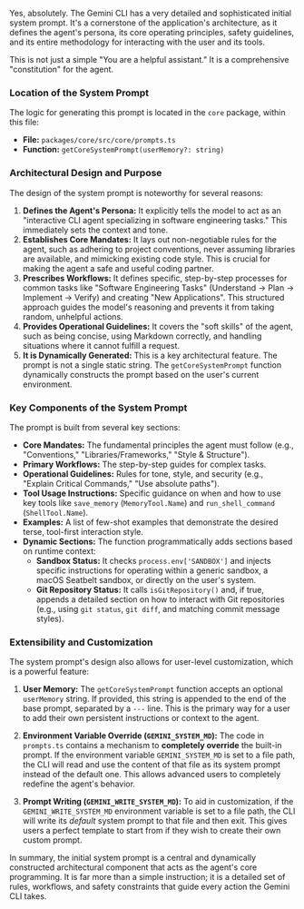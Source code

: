 Yes, absolutely. The Gemini CLI has a very detailed and sophisticated initial system prompt. It's a cornerstone of the application's architecture, as it defines the agent's persona, its core operating principles, safety guidelines, and its entire methodology for interacting with the user and its tools.

This is not just a simple "You are a helpful assistant." It is a comprehensive "constitution" for the agent.

### **Location of the System Prompt**

The logic for generating this prompt is located in the `core` package, within this file:

*   **File:** `packages/core/src/core/prompts.ts`
*   **Function:** `getCoreSystemPrompt(userMemory?: string)`

### **Architectural Design and Purpose**

The design of the system prompt is noteworthy for several reasons:

1.  **Defines the Agent's Persona:** It explicitly tells the model to act as an "interactive CLI agent specializing in software engineering tasks." This immediately sets the context and tone.
2.  **Establishes Core Mandates:** It lays out non-negotiable rules for the agent, such as adhering to project conventions, never assuming libraries are available, and mimicking existing code style. This is crucial for making the agent a safe and useful coding partner.
3.  **Prescribes Workflows:** It defines specific, step-by-step processes for common tasks like "Software Engineering Tasks" (Understand -> Plan -> Implement -> Verify) and creating "New Applications". This structured approach guides the model's reasoning and prevents it from taking random, unhelpful actions.
4.  **Provides Operational Guidelines:** It covers the "soft skills" of the agent, such as being concise, using Markdown correctly, and handling situations where it cannot fulfill a request.
5.  **It is Dynamically Generated:** This is a key architectural feature. The prompt is not a single static string. The `getCoreSystemPrompt` function dynamically constructs the prompt based on the user's current environment.

### **Key Components of the System Prompt**

The prompt is built from several key sections:

*   **Core Mandates:** The fundamental principles the agent must follow (e.g., "Conventions," "Libraries/Frameworks," "Style & Structure").
*   **Primary Workflows:** The step-by-step guides for complex tasks.
*   **Operational Guidelines:** Rules for tone, style, and security (e.g., "Explain Critical Commands," "Use absolute paths").
*   **Tool Usage Instructions:** Specific guidance on when and how to use key tools like `save_memory` (`MemoryTool.Name`) and `run_shell_command` (`ShellTool.Name`).
*   **Examples:** A list of few-shot examples that demonstrate the desired terse, tool-first interaction style.
*   **Dynamic Sections:** The function programmatically adds sections based on runtime context:
    *   **Sandbox Status:** It checks `process.env['SANDBOX']` and injects specific instructions for operating within a generic sandbox, a macOS Seatbelt sandbox, or directly on the user's system.
    *   **Git Repository Status:** It calls `isGitRepository()` and, if true, appends a detailed section on how to interact with Git repositories (e.g., using `git status`, `git diff`, and matching commit message styles).

### **Extensibility and Customization**

The system prompt's design also allows for user-level customization, which is a powerful feature:

1.  **User Memory:** The `getCoreSystemPrompt` function accepts an optional `userMemory` string. If provided, this string is appended to the end of the base prompt, separated by a `---` line. This is the primary way for a user to add their own persistent instructions or context to the agent.

2.  **Environment Variable Override (`GEMINI_SYSTEM_MD`):** The code in `prompts.ts` contains a mechanism to **completely override** the built-in prompt. If the environment variable `GEMINI_SYSTEM_MD` is set to a file path, the CLI will read and use the content of that file as its system prompt instead of the default one. This allows advanced users to completely redefine the agent's behavior.

3.  **Prompt Writing (`GEMINI_WRITE_SYSTEM_MD`):** To aid in customization, if the `GEMINI_WRITE_SYSTEM_MD` environment variable is set to a file path, the CLI will write its *default* system prompt to that file and then exit. This gives users a perfect template to start from if they wish to create their own custom prompt.

In summary, the initial system prompt is a central and dynamically constructed architectural component that acts as the agent's core programming. It is far more than a simple instruction; it is a detailed set of rules, workflows, and safety constraints that guide every action the Gemini CLI takes.
